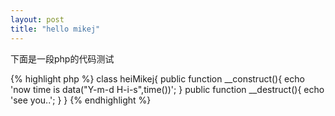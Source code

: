 ```yaml
---
layout: post
title: "hello mikej"
---
```


下面是一段php的代码测试

{% highlight php %}
class heiMikej{
  public function __construct(){
    echo 'now time is data("Y-m-d H-i-s",time())';
  }
  public function __destruct(){
    echo 'see you..';
  }
}
{% endhighlight %}
